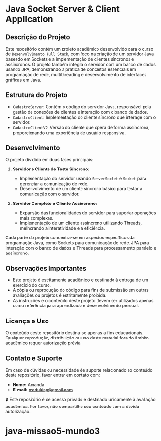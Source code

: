 # Java Socket Server & Client Application

## Descrição do Projeto

Este repositório contém um projeto acadêmico desenvolvido para o curso de `Desenvolvimento Full Stack`, com foco na criação de um servidor Java baseado em Sockets e a implementação de clientes síncronos e assíncronos. O projeto também integra o servidor com um banco de dados usando JPA, demonstrando a prática de conceitos essenciais em programação de rede, multithreading e desenvolvimento de interfaces gráficas em Java.

## Estrutura do Projeto

- `CadastroServer`: Contém o código do servidor Java, responsável pela gestão de conexões de clientes e interação com o banco de dados.
- `CadastroClient`: Implementação do cliente síncrono que interage com o servidor.
- `CadastroClientV2`: Versão do cliente que opera de forma assíncrona, proporcionando uma experiência de usuário responsiva.

## Desenvolvimento

O projeto dividido em duas fases principais:

1. **Servidor e Cliente de Teste Síncrono**:
   
   - Implementação do servidor usando `ServerSocket` e `Socket` para gerenciar a comunicação de rede.
   - Desenvolvimento de um cliente síncrono básico para testar a comunicação com o servidor.

2. **Servidor Completo e Cliente Assíncrono**:
   
   - Expansão das funcionalidades do servidor para suportar operações mais complexas.
   - Implementação de um cliente assíncrono utilizando Threads, melhorando a interatividade e a eficiência.

Cada parte do projeto concentra-se em aspectos específicos da programação Java, como Sockets para comunicação de rede, JPA para interação com o banco de dados e Threads para processamento paralelo e assíncrono.

## Observações Importantes

- Este projeto é estritamente acadêmico e destinado à entrega de um exercício do curso.
- A cópia ou reprodução do código para fins de submissão em outras avaliações ou projetos é estritamente proibida.
- As instruções e o conteúdo deste projeto devem ser utilizados apenas como referência para aprendizado e desenvolvimento pessoal.

## Licença e Uso

O conteúdo deste repositório destina-se apenas a fins educacionais. Qualquer reprodução, distribuição ou uso deste material fora do âmbito acadêmico requer autorização prévia.

## Contato e Suporte

Em caso de dúvidas ou necessidade de suporte relacionado ao conteúdo deste repositório, favor entrar em contato com:

- **Nome:** Amanda
- **E-mail:** [madukisp@gmail.com](mailto:madukisp@gmail.com)

🔒 Este repositório é de acesso privado e destinado unicamente à avaliação acadêmica. Por favor, não compartilhe seu conteúdo sem a devida autorização.
# java-missao5-mundo3
